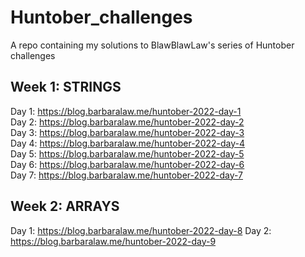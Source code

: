 # Huntober_challenges

A repo containing my solutions to BlawBlawLaw's series of Huntober challenges

## Week 1: STRINGS

Day 1: https://blog.barbaralaw.me/huntober-2022-day-1  
Day 2: https://blog.barbaralaw.me/huntober-2022-day-2  
Day 3: https://blog.barbaralaw.me/huntober-2022-day-3  
Day 4: https://blog.barbaralaw.me/huntober-2022-day-4  
Day 5: https://blog.barbaralaw.me/huntober-2022-day-5  
Day 6: https://blog.barbaralaw.me/huntober-2022-day-6  
Day 7: https://blog.barbaralaw.me/huntober-2022-day-7

## Week 2: ARRAYS

Day 1: https://blog.barbaralaw.me/huntober-2022-day-8
Day 2: https://blog.barbaralaw.me/huntober-2022-day-9
